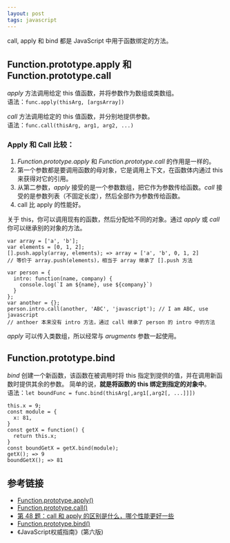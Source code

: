 ```yaml
---
layout: post
tags: javascript
---
```

call, apply 和 bind 都是 JavaScript 中用于函数绑定的方法。

## Function.prototype.apply 和 Function.prototype.call
*apply* 方法调用给定 this 值函数，并将参数作为数组或类数组。  
语法：`func.apply(thisArg, [argsArray])`

*call* 方法调用给定的 this 值函数，并分别地提供参数。  
语法：`func.call(thisArg, arg1, arg2, ...)`

### Apply 和 Call 比较：
1. *Function.prototype.apply* 和 *Function.prototype.call* 的作用是一样的。
2. 第一个参数都是要调用函数的母对象，它是调用上下文，在函数体内通过 this 来获得对它的引用。
3. 从第二参数，*apply* 接受的是一个参数数组，把它作为参数传给函数。*call* 接受的是参数列表（不固定长度），然后全部作为参数传给函数。
4. call 比 apply 的性能好。

关于 this，你可以调用现有的函数，然后分配给不同的对象。通过 *apply* 或 *call* 你可以继承别的对象的方法。
```
var array = ['a', 'b'];
var elements = [0, 1, 2];
[].push.apply(array, elements); => array = ['a', 'b', 0, 1, 2]
// 等价于 array.push(elements)，相当于 array 继承了 [].push 方法
```
```
var person = {
  intro: function(name, company) {
    console.log(`I am ${name}, use ${company}`)
  }
};
var another = {};
person.intro.call(another, 'ABC', 'javascript'); // I am ABC, use javascript
// anthoer 本来没有 intro 方法，通过 call 继承了 person 的 intro 中的方法
```
*apply* 可以传入类数组，所以经常与 *arugments* 参数一起使用。

## Function.prototype.bind
*bind* 创建一个新函数，该函数在被调用时将 this 指定到提供的值，并在调用新函数时提供其余的参数。 简单的说，**就是将函数的 this 绑定到指定的对象中**。  
语法：`let boundFunc = func.bind(thisArg[,arg1[,arg2[, ...]]])`

```
this.x = 9;
const module = {
  x: 81, 	
}
const getX = function() {
  return this.x;
}
const boundGetX = getX.bind(module);
getX(); => 9
boundGetX(); => 81
```

## 参考链接
- [Function.prototype.apply()](https://developer.mozilla.org/en-US/docs/Web/JavaScript/Reference/Global_Objects/Function/apply)
- [Function.prototype.call()](https://developer.mozilla.org/en-US/docs/Web/JavaScript/Reference/Global_Objects/Function/call)
- [第 48 题：call 和 apply 的区别是什么，哪个性能更好一些](https://github.com/Advanced-Frontend/Daily-Interview-Question/issues/84)
- [Function.prototype.bind()](https://developer.mozilla.org/en-US/docs/Web/JavaScript/Reference/Global_Objects/Function/bind)
- 《JavaScript权威指南》(第六版)